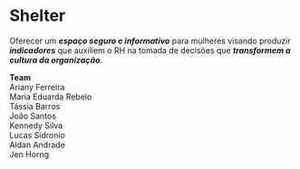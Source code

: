 # Shelter

Oferecer um <b>_espaço seguro e informativo_</b> para mulheres visando produzir <b>_indicadores_</b> que auxiliem o RH na tomada de decisões que <b>_transformem a cultura da organização_</b>.

<b>Team</b><br>
Ariany Ferreira<br>
Maria Eduarda Rebelo<br>
Tássia Barros<br>
João Santos<br>
Kennedy Silva<br>
Lucas Sidronio<br>
Aldan Andrade<br>
Jen Horng<br>
